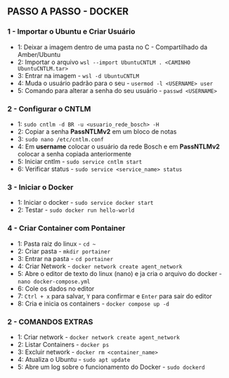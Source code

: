 ## PASSO A PASSO - DOCKER

### 1 - Importar o Ubuntu e Criar Usuário
  - 1: Deixar a imagem dentro de uma pasta no C - Compartilhado da Amber/Ubuntu
  - 2: Importar o arquivo `wsl --import UbuntuCNTLM . <CAMINHO UbuntuCNTLM.tar>`
  - 3: Entrar na imagem - `wsl -d UbuntuCNTLM`
  - 4: Muda o usuário padrão para o seu - `usermod -l <USERNAME> user`
  - 5: Comando para alterar a senha do seu usuário - `passwd <USERNAME>`
### 2 - Configurar o CNTLM
  - 1: `sudo cntlm -d BR -u <usuario_rede_bosch> -H`
  - 2: Copiar a senha **PassNTLMv2** em um bloco de notas
  - 3: `sudo nano /etc/cntlm.conf`
  - 4: Em **username** colocar o usuário da rede Bosch e em **PassNTLMv2** colocar a senha copiada anteriormente
  - 5: Iniciar cntlm - `sudo service cntlm start`
  - 6: Verificar status - `sudo service <service_name> status`
### 3 - Iniciar o Docker
  - 1: Iniciar o docker - `sudo service docker start`
  - 2: Testar - `sudo docker run hello-world`
### 4 - Criar Container com Pontainer
 - 1: Pasta raiz do linux - `cd ~`
 - 2: Criar pasta - `mkdir portainer`
 - 3: Entrar na pasta - `cd portainer`
 - 4: Criar Network - `docker network create agent_network`
 - 5: Abre o editor de texto do linux (nano) e ja cria o arquivo do docker - `nano docker-compose.yml` 
 - 6: Cole os dados no editor
 - 7: `Ctrl + x` para salvar, `Y` para confirmar e `Enter` para sair do editor
 - 8: Cria e inicia os containers - `docker compose up -d`
### 2 - COMANDOS EXTRAS
 - 1: Criar network - `docker network create agent_network`
 - 2: Listar Containers - `docker ps`
 - 3: Excluir network - `docker rm <container_name>`
 - 4: Atualiza o Ubuntu - `sudo apt update`
 - 5: Abre um log sobre o funcionamento do Docker - `sudo dockerd`
